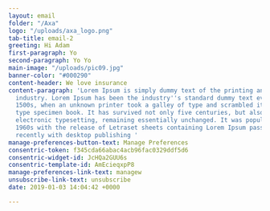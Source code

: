```yaml
---
layout: email
folder: "/Axa"
logo: "/uploads/axa_logo.png"
tab-title: email-2
greeting: Hi Adam
first-paragraph: Yo
second-paragraph: Yo Yo
main-image: "/uploads/pic09.jpg"
banner-color: "#000290"
content-header: We love insurance
content-paragraph: 'Lorem Ipsum is simply dummy text of the printing and typesetting
  industry. Lorem Ipsum has been the industry''s standard dummy text ever since the
  1500s, when an unknown printer took a galley of type and scrambled it to make a
  type specimen book. It has survived not only five centuries, but also the leap into
  electronic typesetting, remaining essentially unchanged. It was popularised in the
  1960s with the release of Letraset sheets containing Lorem Ipsum passages, and more
  recently with desktop publishing '
manage-preferences-button-text: Manage Preferences
consentric-token: f345cda66abac4acb96fac0329ddf5d6
consentric-widget-id: JcHQa2GUU6s
consentric-template-id: AmEcieqxpP8
manage-preferences-link-text: managew
unsubscribe-link-text: unsubscribe
date: 2019-01-03 14:04:42 +0000

---
```

